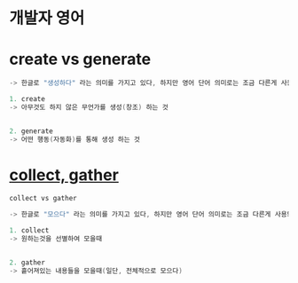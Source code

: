 # 개발자 영어

# create vs generate
```java
-> 한글로 "생성하다" 라는 의미를 가지고 있다, 하지만 영어 단어 의미로는 조금 다른게 사용되고 있다.  

1. create
-> 아무것도 하지 않은 무언가를 생성(창조) 하는 것


2. generate
-> 어떤 행동(자동화)를 통해 생성 하는 것

```


# [collect, gather](https://wikidiff.com/gather/collect)
```java
collect vs gather

-> 한글로 "모으다" 라는 의미를 가지고 있다, 하지만 영어 단어 의미로는 조금 다른게 사용되고 있다.  

1. collect
-> 원하는것을 선별하여 모을때 


2. gather
-> 흩어져있는 내용들을 모을때(일단, 전체적으로 모으다)

```
